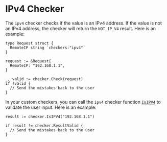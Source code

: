 # IPv4 Checker

The `ipv4` checker checks if the value is an IPv4 address. If the value is not an IPv4 address, the checker will return the `NOT_IP_V4` result. Here is an example:

```golang
type Request struct {
  RemoteIP string `checkers:"ipv4"`
}

request := &Request{
  RemoteIP: "192.168.1.1",
}

_, valid := checker.Check(request)
if !valid {
  // Send the mistakes back to the user
}
```

In your custom checkers, you can call the `ipv4` checker function [`IsIPV4`](https://pkg.go.dev/github.com/cinar/checker#IsIPV4) to validate the user input. Here is an example:

```golang
result := checker.IsIPV4("192.168.1.1")

if result != checker.ResultValid {
  // Send the mistakes back to the user
}
```
